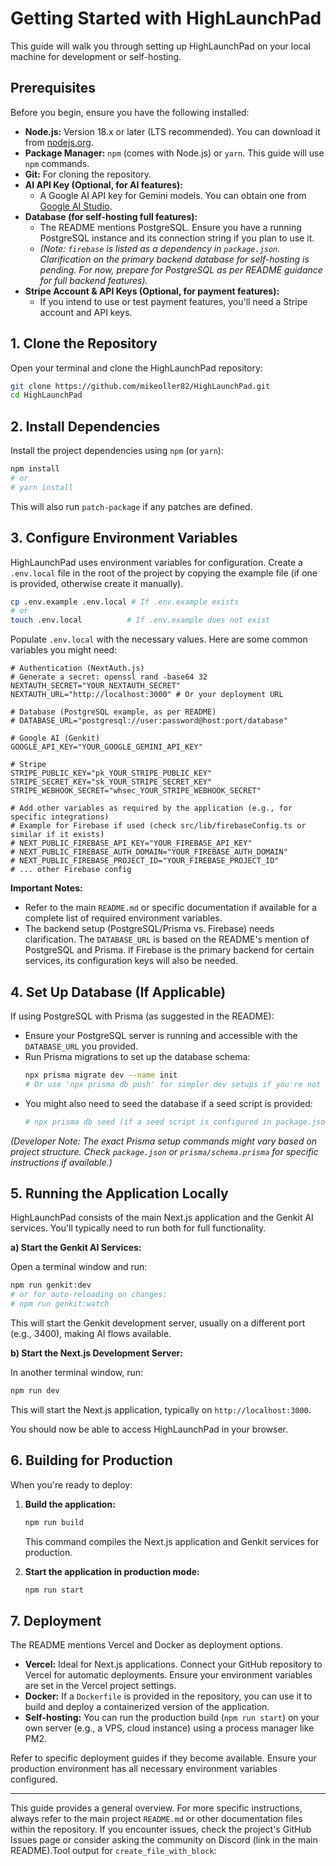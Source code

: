 # Getting Started with HighLaunchPad

This guide will walk you through setting up HighLaunchPad on your local machine for development or self-hosting.

## Prerequisites

Before you begin, ensure you have the following installed:

*   **Node.js:** Version 18.x or later (LTS recommended). You can download it from [nodejs.org](https://nodejs.org/).
*   **Package Manager:** `npm` (comes with Node.js) or `yarn`. This guide will use `npm` commands.
*   **Git:** For cloning the repository.
*   **AI API Key (Optional, for AI features):**
    *   A Google AI API key for Gemini models. You can obtain one from [Google AI Studio](https://aistudio.google.com/app/apikey).
*   **Database (for self-hosting full features):**
    *   The README mentions PostgreSQL. Ensure you have a running PostgreSQL instance and its connection string if you plan to use it.
    *   *(Note: `firebase` is listed as a dependency in `package.json`. Clarification on the primary backend database for self-hosting is pending. For now, prepare for PostgreSQL as per README guidance for full backend features).*
*   **Stripe Account & API Keys (Optional, for payment features):**
    *   If you intend to use or test payment features, you'll need a Stripe account and API keys.

## 1. Clone the Repository

Open your terminal and clone the HighLaunchPad repository:

```bash
git clone https://github.com/mikeoller82/HighLaunchPad.git
cd HighLaunchPad
```

## 2. Install Dependencies

Install the project dependencies using `npm` (or `yarn`):

```bash
npm install
# or
# yarn install
```
This will also run `patch-package` if any patches are defined.

## 3. Configure Environment Variables

HighLaunchPad uses environment variables for configuration. Create a `.env.local` file in the root of the project by copying the example file (if one is provided, otherwise create it manually).

```bash
cp .env.example .env.local # If .env.example exists
# or
touch .env.local          # If .env.example does not exist
```

Populate `.env.local` with the necessary values. Here are some common variables you might need:

```env
# Authentication (NextAuth.js)
# Generate a secret: openssl rand -base64 32
NEXTAUTH_SECRET="YOUR_NEXTAUTH_SECRET"
NEXTAUTH_URL="http://localhost:3000" # Or your deployment URL

# Database (PostgreSQL example, as per README)
# DATABASE_URL="postgresql://user:password@host:port/database"

# Google AI (Genkit)
GOOGLE_API_KEY="YOUR_GOOGLE_GEMINI_API_KEY"

# Stripe
STRIPE_PUBLIC_KEY="pk_YOUR_STRIPE_PUBLIC_KEY"
STRIPE_SECRET_KEY="sk_YOUR_STRIPE_SECRET_KEY"
STRIPE_WEBHOOK_SECRET="whsec_YOUR_STRIPE_WEBHOOK_SECRET"

# Add other variables as required by the application (e.g., for specific integrations)
# Example for Firebase if used (check src/lib/firebaseConfig.ts or similar if it exists)
# NEXT_PUBLIC_FIREBASE_API_KEY="YOUR_FIREBASE_API_KEY"
# NEXT_PUBLIC_FIREBASE_AUTH_DOMAIN="YOUR_FIREBASE_AUTH_DOMAIN"
# NEXT_PUBLIC_FIREBASE_PROJECT_ID="YOUR_FIREBASE_PROJECT_ID"
# ... other Firebase config
```

**Important Notes:**

*   Refer to the main `README.md` or specific documentation if available for a complete list of required environment variables.
*   The backend setup (PostgreSQL/Prisma vs. Firebase) needs clarification. The `DATABASE_URL` is based on the README's mention of PostgreSQL and Prisma. If Firebase is the primary backend for certain services, its configuration keys will also be needed.

## 4. Set Up Database (If Applicable)

If using PostgreSQL with Prisma (as suggested in the README):

*   Ensure your PostgreSQL server is running and accessible with the `DATABASE_URL` you provided.
*   Run Prisma migrations to set up the database schema:
    ```bash
    npx prisma migrate dev --name init
    # Or use 'npx prisma db push' for simpler dev setups if you're not versioning migrations yet
    ```
*   You might also need to seed the database if a seed script is provided:
    ```bash
    # npx prisma db seed (if a seed script is configured in package.json and prisma/seed.ts)
    ```

*(Developer Note: The exact Prisma setup commands might vary based on project structure. Check `package.json` or `prisma/schema.prisma` for specific instructions if available.)*

## 5. Running the Application Locally

HighLaunchPad consists of the main Next.js application and the Genkit AI services. You'll typically need to run both for full functionality.

**a) Start the Genkit AI Services:**

Open a terminal window and run:

```bash
npm run genkit:dev
# or for auto-reloading on changes:
# npm run genkit:watch
```

This will start the Genkit development server, usually on a different port (e.g., 3400), making AI flows available.

**b) Start the Next.js Development Server:**

In another terminal window, run:

```bash
npm run dev
```

This will start the Next.js application, typically on `http://localhost:3000`.

You should now be able to access HighLaunchPad in your browser.

## 6. Building for Production

When you're ready to deploy:

1.  **Build the application:**
    ```bash
    npm run build
    ```
    This command compiles the Next.js application and Genkit services for production.

2.  **Start the application in production mode:**
    ```bash
    npm run start
    ```

## 7. Deployment

The README mentions Vercel and Docker as deployment options.

*   **Vercel:** Ideal for Next.js applications. Connect your GitHub repository to Vercel for automatic deployments. Ensure your environment variables are set in the Vercel project settings.
*   **Docker:** If a `Dockerfile` is provided in the repository, you can use it to build and deploy a containerized version of the application.
*   **Self-hosting:** You can run the production build (`npm run start`) on your own server (e.g., a VPS, cloud instance) using a process manager like PM2.

Refer to specific deployment guides if they become available. Ensure your production environment has all necessary environment variables configured.

---

This guide provides a general overview. For more specific instructions, always refer to the main project `README.md` or other documentation files within the repository. If you encounter issues, check the project's GitHub Issues page or consider asking the community on Discord (link in the main README).Tool output for `create_file_with_block`:
